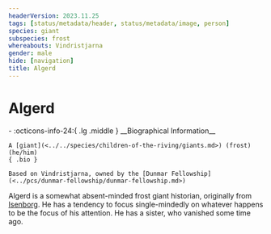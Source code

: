 ```yaml
---
headerVersion: 2023.11.25
tags: [status/metadata/header, status/metadata/image, person]
species: giant
subspecies: frost
whereabouts: Vindristjarna
gender: male
hide: [navigation]
title: Algerd
---
```

# Algerd
<div class="grid cards ext-narrow-margin ext-one-column" markdown>
- :octicons-info-24:{ .lg .middle } __Biographical Information__

    A [giant](<../../species/children-of-the-riving/giants.md>) (frost) (he/him)  
    { .bio }

    Based on Vindristjarna, owned by the [Dunmar Fellowship](<../pcs/dunmar-fellowship/dunmar-fellowship.md>)
</div>


Algerd is a somewhat absent-minded frost giant historian, originally from [Isenborg](<../../gazetteer/northern-green-sea/isenborg.md>). He has a tendency to focus single-mindedly on whatever happens to be the focus of his attention. He has a sister, who vanished some time ago. 